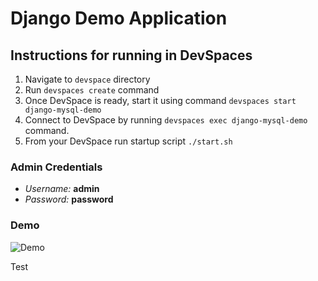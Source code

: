# Django Demo Application

## Instructions for running in DevSpaces

  1. Navigate to `devspace` directory
  2. Run `devspaces create` command
  3. Once DevSpace is ready, start it using command `devspaces start django-mysql-demo`
  4. Connect to DevSpace by running `devspaces exec django-mysql-demo` command.
  5. From your DevSpace run startup script `./start.sh`



### Admin Credentials

  * _Username:_ **admin**
  * _Password:_ **password**


### Demo

![Demo](https://drive.google.com/uc?export=view&id=1Y8_6b00VfiOiesS249kKAx7hqGwExtzT)

Test
